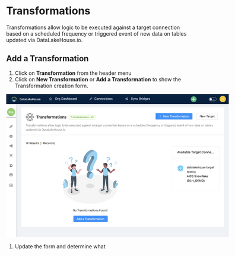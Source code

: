 [var_page_top]: Transformations
# Transformations
Transformations allow logic to be executed against a target connection based on a scheduled frequency or triggered event of new data on tables updated via DataLakeHouse.io.

## Add a Transformation
1. Click on **Transformation** from the header menu
1. Click on **New Transformation** or **Add a Transformation** to show the Transformation creation form.
<img src="../_assets/img/transformation-add-new.png" style="min-width: 400px; width: 600px; max-width: 650px;" alt="Add a Transformation for the Data Warehouse Sync">

1. Update the form and determine what

